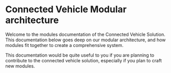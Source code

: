 # Connected Vehicle Modular architecture

Welcome to the modules documentation of the Connected Vehicle Solution. This documentation below goes deep on our modular architecture, and how modules fit together to create a comprehensive system.

This documentation would be quite useful to you if you are planning to contribute to the connected vehicle solution, especially if you plan to craft new modules.